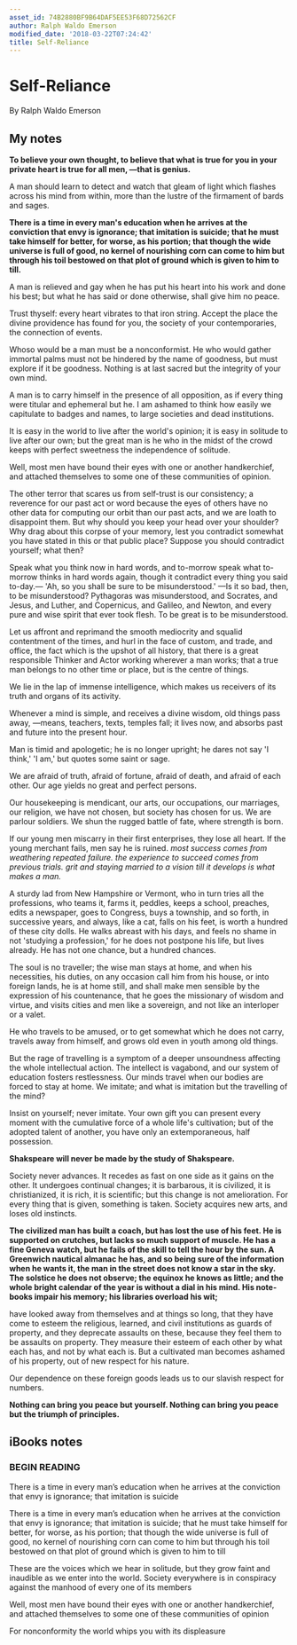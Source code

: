 ```yaml
---
asset_id: 74B2880BF9B64DAF5EE53F68D72562CF
author: Ralph Waldo Emerson
modified_date: '2018-03-22T07:24:42'
title: Self-Reliance
---
```


# Self-Reliance

By Ralph Waldo Emerson

## My notes <a name="my_notes_dont_delete"></a>

__To believe your own thought, to believe that what is true for you in your private heart is true for all men, —that is genius.__

A man should learn to detect and watch that gleam of light which flashes across his mind from within, more than the lustre of the firmament of bards and sages.

__There is a time in every man's education when he arrives at the conviction that envy is ignorance; that imitation is suicide; that he must take himself for better, for worse, as his portion; that though the wide universe is full of good, no kernel of nourishing corn can come to him but through his toil bestowed on that plot of ground which is given to him to till.__

A man is relieved and gay when he has put his heart into his work and done his best; but what he has said or done otherwise, shall give him no peace.

Trust thyself: every heart vibrates to that iron string. Accept the place the divine providence has found for you, the society of your contemporaries, the connection of events.

Whoso would be a man must be a nonconformist. He who would gather immortal palms must not be hindered by the name of goodness, but must explore if it be goodness. Nothing is at last sacred but the integrity of your own mind.

A man is to carry himself in the presence of all opposition, as if every thing were titular and ephemeral but he. I am ashamed to think how easily we capitulate to badges and names, to large societies and dead institutions.

It is easy in the world to live after the world's opinion; it is easy in solitude to live after our own; but the great man is he who in the midst of the crowd keeps with perfect sweetness the independence of solitude.

Well, most men have bound their eyes with one or another handkerchief, and attached themselves to some one of these communities of opinion.

The other terror that scares us from self-trust is our consistency; a reverence for our past act or word because the eyes of others have no other data for computing our orbit than our past acts, and we are loath to disappoint them. But why should you keep your head over your shoulder? Why drag about this corpse of your memory, lest you contradict somewhat you have stated in this or that public place? Suppose you should contradict yourself; what then?

Speak what you think now in hard words, and to-morrow speak what to-morrow thinks in hard words again, though it contradict every thing you said to-day.— 'Ah, so you shall be sure to be misunderstood.' —Is it so bad, then, to be misunderstood? Pythagoras was misunderstood, and Socrates, and Jesus, and Luther, and Copernicus, and Galileo, and Newton, and every pure and wise spirit that ever took flesh. To be great is to be misunderstood.

Let us affront and reprimand the smooth mediocrity and squalid contentment of the times, and hurl in the face of custom, and trade, and office, the fact which is the upshot of all history, that there is a great responsible Thinker and Actor working wherever a man works; that a true man belongs to no other time or place, but is the centre of things.

We lie in the lap of immense intelligence, which makes us receivers of its truth and organs of its activity.

Whenever a mind is simple, and receives a divine wisdom, old things pass away, —means, teachers, texts, temples fall; it lives now, and absorbs past and future into the present hour.

Man is timid and apologetic; he is no longer upright; he dares not say 'I think,' 'I am,' but quotes some saint or sage.

We are afraid of truth, afraid of fortune, afraid of death, and afraid of each other. Our age yields no great and perfect persons.

Our housekeeping is mendicant, our arts, our occupations, our marriages, our religion, we have not chosen, but society has chosen for us. We are parlour soldiers. We shun the rugged battle of fate, where strength is born.

If our young men miscarry in their first enterprises, they lose all heart. If the young merchant fails, men say he is ruined. _most success comes from weathering repeated failure. the experience to succeed comes from previous trials. grit and staying married to a vision till it develops is what makes a man._

A sturdy lad from New Hampshire or Vermont, who in turn tries all the professions, who teams it, farms it, peddles, keeps a school, preaches, edits a newspaper, goes to Congress, buys a township, and so forth, in successive years, and always, like a cat, falls on his feet, is worth a hundred of these city dolls. He walks abreast with his days, and feels no shame in not 'studying a profession,' for he does not postpone his life, but lives already. He has not one chance, but a hundred chances.

The soul is no traveller; the wise man stays at home, and when his necessities, his duties, on any occasion call him from his house, or into foreign lands, he is at home still, and shall make men sensible by the expression of his countenance, that he goes the missionary of wisdom and virtue, and visits cities and men like a sovereign, and not like an interloper or a valet.

He who travels to be amused, or to get somewhat which he does not carry, travels away from himself, and grows old even in youth among old things.

But the rage of travelling is a symptom of a deeper unsoundness affecting the whole intellectual action. The intellect is vagabond, and our system of education fosters restlessness. Our minds travel when our bodies are forced to stay at home. We imitate; and what is imitation but the travelling of the mind?

Insist on yourself; never imitate. Your own gift you can present every moment with the cumulative force of a whole life's cultivation; but of the adopted talent of another, you have only an extemporaneous, half possession.

__Shakspeare will never be made by the study of Shakspeare.__

Society never advances. It recedes as fast on one side as it gains on the other. It undergoes continual changes; it is barbarous, it is civilized, it is christianized, it is rich, it is scientific; but this change is not amelioration. For every thing that is given, something is taken. Society acquires new arts, and loses old instincts.

__The civilized man has built a coach, but has lost the use of his feet. He is supported on crutches, but lacks so much support of muscle. He has a fine Geneva watch, but he fails of the skill to tell the hour by the sun. A Greenwich nautical almanac he has, and so being sure of the information when he wants it, the man in the street does not know a star in the sky. The solstice he does not observe; the equinox he knows as little; and the whole bright calendar of the year is without a dial in his mind. His note-books impair his memory; his libraries overload his wit;__

have looked away from themselves and at things so long, that they have come to esteem the religious, learned, and civil institutions as guards of property, and they deprecate assaults on these, because they feel them to be assaults on property. They measure their esteem of each other by what each has, and not by what each is. But a cultivated man becomes ashamed of his property, out of new respect for his nature.

Our dependence on these foreign goods leads us to our slavish respect for numbers.

__Nothing can bring you peace but yourself. Nothing can bring you peace but the triumph of principles.__

## iBooks notes <a name="ibooks_notes_dont_delete"></a>

### BEGIN READING

There is a time in every man’s education when he arrives at the conviction that envy is ignorance; that imitation is suicide

There is a time in every man’s education when he arrives at the conviction that envy is ignorance; that imitation is suicide; that he must take himself for better, for worse, as his portion; that though the wide universe is full of good, no kernel of nourishing corn can come to him but through his toil bestowed on that plot of ground which is given to him to till

These are the voices which we hear in solitude, but they grow faint and inaudible as we enter into the world. Society everywhere is in conspiracy against the manhood of every one of its members

Well, most men have bound their eyes with one or another handkerchief, and attached themselves to some one of these communities of opinion

For nonconformity the world whips you with its displeasure